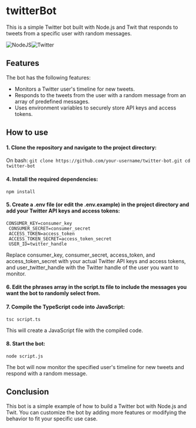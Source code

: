 
# twitterBot
This is a simple Twitter bot built with Node.js and Twit that responds to tweets from a specific user with random messages.

![NodeJS](https://img.shields.io/badge/node.js-6DA55F?style=for-the-badge&logo=node.js&logoColor=white)![Twitter](https://img.shields.io/badge/Twitter-1DA1F2?style=for-the-badge&logo=twitter&logoColor=white)

## Features
The bot has the following features:
- Monitors a Twitter user's timeline for new tweets.
- Responds to the tweets from the user with a random message from an array of predefined messages.
- Uses environment variables to securely store API keys and access tokens.
## How to use
#### 1. Clone the repository and navigate to the project directory:
On bash:
`git clone https://github.com/your-username/twitter-bot.git
cd twitter-bot`

#### 4. Install the required dependencies:
`npm install`

#### 5. Create a .env file (or edit the .env.example) in the project directory and add your Twitter API keys and access tokens:
`CONSUMER_KEY=consumer_key`<br/>`
CONSUMER_SECRET=consumer_secret`<br/>`
ACCESS_TOKEN=access_token`<br/>`
ACCESS_TOKEN_SECRET=access_token_secret`<br/>`
USER_ID=twitter_handle`

Replace consumer_key, consumer_secret, access_token, and access_token_secret with your actual Twitter API keys and access tokens, and user_twitter_handle with the Twitter handle of the user you want to monitor.

#### 6. Edit the phrases array in the script.ts file to include the messages you want the bot to randomly select from.


#### 7.  Compile the TypeScript code into JavaScript:

`tsc script.ts` 

This will create a JavaScript file with the compiled code.

#### 8.  Start the bot:
`node script.js` 

The bot will now monitor the specified user's timeline for new tweets and respond with a random message.

  

## Conclusion

  

This bot is a simple example of how to build a Twitter bot with Node.js and Twit. You can customize the bot by adding more features or modifying the behavior to fit your specific use case.